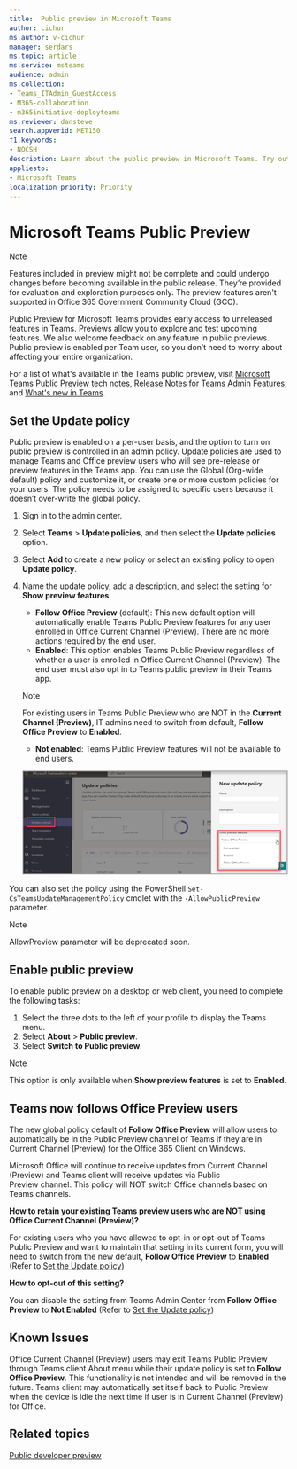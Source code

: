 ```yaml
---
title:  Public preview in Microsoft Teams
author: cichur
ms.author: v-cichur
manager: serdars
ms.topic: article
ms.service: msteams
audience: admin
ms.collection: 
- Teams_ITAdmin_GuestAccess
- M365-collaboration
- m365initiative-deployteams
ms.reviewer: dansteve
search.appverid: MET150
f1.keywords:
- NOCSH
description: Learn about the public preview in Microsoft Teams. Try out new features and provide feedback.
appliesto: 
- Microsoft Teams
localization_priority: Priority
---
```


# Microsoft Teams Public Preview

> [!NOTE] 
> Features included in preview might not be complete and could undergo changes before becoming available in the public release. They’re provided for evaluation and exploration purposes only. The preview features aren't supported in Office 365 Government Community Cloud (GCC).

Public Preview for Microsoft Teams provides early access to unreleased features in Teams. Previews allow you to explore and test upcoming features. We also welcome feedback on any feature in public previews. Public preview is enabled per Team user, so you don’t need to worry about affecting your entire organization.

For a list of what's available in the Teams public preview, visit [Microsoft Teams Public Preview tech notes](https://techcommunity.microsoft.com/t5/microsoft-teams-public-preview/bd-p/MicrosoftTeamsPublicPreview), [Release Notes for Teams Admin Features](/OfficeUpdates/teams-admin), and [What's new in Teams](https://support.microsoft.com/office/what-s-new-in-microsoft-teams-d7092a6d-c896-424c-b362-a472d5f105de).

## Set the Update policy

Public preview is enabled on a per-user basis, and the option to turn on public preview is controlled in an admin policy. Update policies are used to manage Teams and Office preview users who will see pre-release or preview features in the Teams app. You can use the Global (Org-wide default) policy and customize it, or create one or more custom policies for your users. The policy needs to be assigned to specific users because it doesn’t over-write the global policy.

1. Sign in to the admin center.

2. Select **Teams** > **Update policies**, and then select the **Update policies** option.

1. Select **Add** to create a new policy or select an existing policy to open **Update policy**.

2. Name the update policy, add a description, and select the setting for **Show preview features**.

   -   **Follow Office Preview** (default): This new default option will automatically enable Teams Public Preview features for any user enrolled in Office Current Channel (Preview). There are no more actions required by the end user.
   -   **Enabled**: This option enables Teams Public Preview regardless of whether a user is enrolled in Office Current Channel (Preview). The end user must also opt in to Teams public preview in their Teams app.

   > [!NOTE]  
   > For existing users in Teams Public Preview who are NOT in the **Current Channel (Preview)**, IT admins need to switch from default, **Follow Office Preview** to **Enabled**.
 
   - **Not enabled**: Teams Public Preview features will not be available to end users.

    ![shows the preview settings dialog.](media/public-preview-policy.png)  

You can also set the policy using the PowerShell `Set-CsTeamsUpdateManagementPolicy` cmdlet with the `-AllowPublicPreview` parameter.

> [!NOTE]   
> AllowPreview parameter will be deprecated soon.

## Enable public preview

To enable public preview on a desktop or web client, you need to complete the following tasks:

1. Select the three dots to the left of your profile to display the Teams menu.
2. Select **About** > **Public preview**.
3. Select **Switch to Public preview**.

> [!NOTE]  
> This option is only available when **Show preview features** is set to **Enabled**.

## Teams now follows Office Preview users

The new global policy default of **Follow Office Preview** will allow users to automatically be in the Public Preview channel of Teams if they are in Current Channel (Preview) for the Office 365 Client on Windows.

Microsoft Office will continue to receive updates from Current Channel (Preview) and Teams client will receive updates via Public Preview channel. This policy will NOT switch Office channels based on Teams channels. 

**How to retain your existing Teams preview users who are NOT using Office Current Channel (Preview)?**

For existing users who you have allowed to opt-in or opt-out of Teams Public Preview and want to maintain that setting in its current form, you will need to switch from the new default, **Follow Office Preview** to **Enabled** (Refer to [Set the Update policy](#set-the-update-policy))

**How to opt-out of this setting?**

You can disable the setting from Teams Admin Center from **Follow Office Preview** to **Not Enabled** (Refer to [Set the Update policy](#set-the-update-policy))

## Known Issues

Office Current Channel (Preview) users may exit Teams Public Preview through Teams client About menu while their update policy is set to **Follow Office Preview**. This functionality is not intended and will be removed in the future. Teams client may automatically set itself back to Public Preview when the device is idle the next time if user is in Current Channel (Preview) for Office.

## Related topics

[Public developer preview](/microsoftteams/platform/resources/dev-preview/developer-preview-intro)
